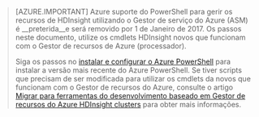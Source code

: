 > [AZURE.IMPORTANT] Azure suporte do PowerShell para gerir os recursos de HDInsight utilizando o Gestor de serviço do Azure (ASM) é __preterida__e será removido por 1 de Janeiro de 2017. Os passos neste documento, utilize os cmdlets HDInsight novos que funcionam com o Gestor de recursos de Azure (processador).
>
> Siga os passos no [instalar e configurar o Azure PowerShell](../articles/powershell-install-configure.md) para instalar a versão mais recente do Azure PowerShell. Se tiver scripts que precisam de ser modificada para utilizar os cmdlets da novos que funcionam com o Gestor de recursos do Azure, consulte o artigo [Migrar para ferramentas do desenvolvimento baseado em Gestor de recursos do Azure HDInsight clusters](../articles/hdinsight/hdinsight-hadoop-development-using-azure-resource-manager.md) para obter mais informações.
